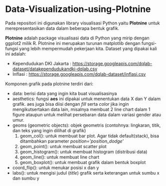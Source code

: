 # Data-Visualization-using-Plotnine
Pada repositori ini digunakan library visualisasi Python yaitu **Plotnine** untuk merepresentasikan data dalam beberapa bentuk grafik.

  **Plotnine** adalah package visualisasi data di Python yang mirip dengan ggplot2 milik R. Plotnine ini merupakan turunan matplotlib dengan fungsi-fungsi yang lebih mempermudah pekerjaan kita. Dataset yang dipakai kali ini adalah:
  * Kependudukan DKI Jakarta : https://storage.googleapis.com/dqlab-dataset/datakependudukandki-dqlab.csv
  * Inflasi : https://storage.googleapis.com/dqlab-dataset/inflasi.csv
 
 Komponen grafik pada plotnine terdiri dari:
 * data: berisi data yang ingin kita buat visualisasinya
 * aesthetics: fungsi **aes** ini dipakai untuk menentukan data X dan Y dalam grafik. aes juga bisa diisi dengan *fill* serta *color* jika ingin mengikutsertakan data lain, misalnya membuat 2 line chart dalam 1 figure ataupun untuk melihat persebaran data dalam variasi gender atau umur.
 * geoms (geometric objects): objek geometris (contohnya: lingkaran, titik, dan teks yang ingin dilihat di grafik)
   1. geom_col(): untuk membuat bar plot. Agar tidak default(stack), bisa ditambahkan parameter *position='position_dodge'*
   2. geom_point(): untuk membuat scatter plot
   3. geom_histogram(): untuk membuat histogram (distribusi data)
   4. geom_line(): untuk membuat line chart
   5. geom_boxplot(): untuk membuat grafik dalam bentuk boxplot
* coord_flip(): untuk menukar posisi x dan y
* labs(): untuk mengisi judul (*title*) grafik serta keterangan untuk sumbu x dan sumbu y



